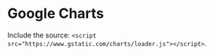 # Google Charts

Include the source: ```<script src="https://www.gstatic.com/charts/loader.js"></script>```.
